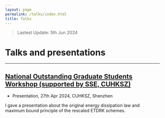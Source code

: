 ```yaml
---
layout: page
permalink: /talks/index.html
title: Talks
---
```


> Lastest Update: 5th Jun 2024

# Talks and presentations

---

## [National Outstanding Graduate Students Workshop (supported by SSE, CUHKSZ)](https://zhengpinzhong.github.io/images/xlmf2.jpg)

-  Presentation, 27th Apr 2024, CUHKSZ, Shenzhen

  I gave a presentation about the original energy dissipation law and maximum bound principle of the rescaled ETDRK schemes.
